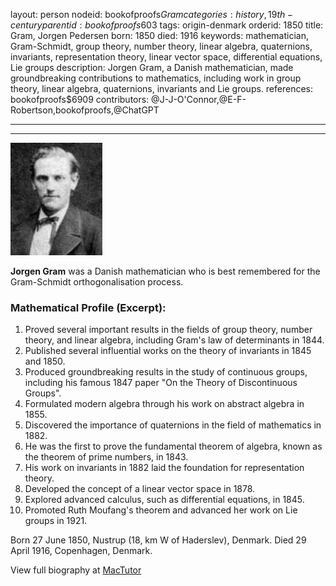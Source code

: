 layout: person
nodeid: bookofproofs$Gram
categories: history,19th-century
parentid: bookofproofs$603
tags: origin-denmark
orderid: 1850
title: Gram, Jorgen Pedersen
born: 1850
died: 1916
keywords: mathematician, Gram-Schmidt, group theory, number theory, linear algebra, quaternions, invariants, representation theory, linear vector space, differential equations, Lie groups
description: Jorgen Gram, a Danish mathematician, made groundbreaking contributions to mathematics, including work in group theory, linear algebra, quaternions, invariants and Lie groups.
references: bookofproofs$6909
contributors: @J-J-O'Connor,@E-F-Robertson,bookofproofs,@ChatGPT

---



---

![Gram.jpg](https://github.com/bookofproofs/bookofproofs.github.io/blob/main/_sources/_assets/images/portraits/Gram.jpg?raw=true)

**Jorgen Gram** was a Danish mathematician who is best remembered for the Gram-Schmidt orthogonalisation process.

### Mathematical Profile (Excerpt):
1. Proved several important results in the fields of group theory, number theory, and linear algebra, including Gram's law of determinants in 1844.
2. Published several influential works on the theory of invariants in 1845 and 1850.
3. Produced groundbreaking results in the study of continuous groups, including his famous 1847 paper "On the Theory of Discontinuous Groups".
4. Formulated modern algebra through his work on abstract algebra in 1855.
5. Discovered the importance of quaternions in the field of mathematics in 1882.
6. He was the first to prove the fundamental theorem of algebra, known as the theorem of prime numbers, in 1843.
7. His work on invariants in 1882 laid the foundation for representation theory.
8. Developed the concept of a linear vector space in 1878.
9. Explored advanced calculus, such as differential equations, in 1845.
10. Promoted Ruth Moufang's theorem and advanced her work on Lie groups in 1921.

Born 27 June 1850, Nustrup (18, km W of Haderslev), Denmark. Died 29 April 1916, Copenhagen, Denmark.

View full biography at [MacTutor](https://mathshistory.st-andrews.ac.uk/Biographies/Gram/)
